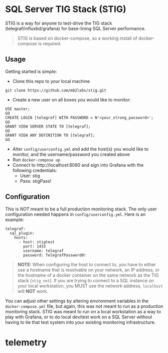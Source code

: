 # SQL Server TIG Stack (STIG)
STIG is a way for anyone to test-drive the TIG stack (telegraf/influxbd/grafana) for base-lining SQL Server performance.

> STIG is based on docker-compose, so a working install of docker-compose is required.

## Usage
Getting started is simple:
 
 * Clone this repo to your local machine

```
git clone https://github.com/m82labs/stig.git
```

 * Create a new user on all boxes you would like to monitor:

 ```
USE master;
GO
CREATE LOGIN [telegraf] WITH PASSWORD = N'<your_strong_password>';
GO
GRANT VIEW SERVER STATE TO [telegraf];
GO
GRANT VIEW ANY DEFINITION TO [telegraf];
GO
 ```

 * Alter `config/userconfig.yml` and add the host(s) you would like to monitor, and the username/password you created above
 * Run `docker-compose up`
 * Connect to http://localhost:8080 and sign into Grafana with the following credentials:
    * User: stig
    * Pass: stigPass!

## Configuration
This is *NOT* meant to be a full production monitoring stack. The only user configuration needed happens in `config/userconfig.yml`. Here is an example:

```
telegraf:
  sql_plugin:
    hosts:
      - host: stigtest
        port: 1433
        username: telegraf
        password: TelegrafPassword0!      
```

> **NOTE:** When configuring the host to connect to, you have to either use a hostname that is resolvable on your network, an IP address, or the hostname of a docker container on the same network as the TIG stack (`stig_net`). If you are trying to connect to a SQL instance on your local workstation, you MUST use the network address, `localhost` will **NOT** work. 

You can adjust other settings by altering environment variables in the `docker-compose.yml` file, but again, this was not meant to run as a production monitoring stack. STIG was meant to run on a local workstation as a way to play with Grafana, or to do local dev/test work on a SQL Server without having to tie that test system into your existing monitoring infrastructure.
# telemetry
